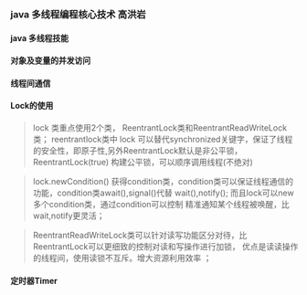### java 多线程编程核心技术 高洪岩
#### java 多线程技能
#### 对象及变量的并发访问
#### 线程间通信
#### Lock的使用
> lock 类重点使用2个类， ReentrantLock类和ReentrantReadWriteLock类； reentrantlock类中 lock 可以替代synchronized关键字，保证了线程的安全性，即原子性,另外ReentrantLock默认是非公平锁，ReentrantLock(true) 构建公平锁，可以顺序调用线程(不绝对)

> lock.newCondition() 获得condition类，condition类可以保证线程通信的功能，condition类await(),signal()代替 wait(),notify(); 而且lock可以new多个condition类，通过condition可以控制
精准通知某个线程被唤醒，比wait,notify更灵活；  

> ReentrantReadWriteLock类可以针对读写功能区分对待，比ReentrantLock可以更细致的控制对读和写操作进行加锁，
优点是读读操作的线程间，使用读锁不互斥。增大资源利用效率 ； 
#### 定时器Timer
